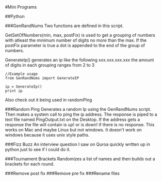 #Mini Programs

##Python

###GenRandNums
Two functions are defined in this script.

GetSetOfNumbers(min, max, postFix) is used to get a grouping
of numbers with atleast the minimum number of digits no more than the max.
If the postFix parameter is true a dot is appended to the end of the group of numbers.

GenerateIp() generates an ip like the following xxx.xxx.xxx.xxx
the amount of digits in each grouping ranges from 2 to 3

    //Example usage
    from GenRandNums import GenerateIP

    ip = GenerateIp()
    print ip

Also check out it being used in randomPing

###Random Ping
Generates a random Ip using the GenRandNums script. Then makes a system call
to ping the ip address. The response is piped to a text file named PingOutput.txt on the Desktop.
If the address gets a response the file will contain <ipaddress> is up! or <ipaddress> is down!
if there is no response.
This works on Mac and maybe Linux but not windows. It doesn't work on windows 
because it uses unix style paths.

###Fizz Buzz
An interview question I saw on Quroa quickly written up in python just to see if I could do it.

###Tournament Brackets
Randomizes a list of names and then builds out a brackets for each round.

###Remove post fix
###Remove pre fix
###Rename files